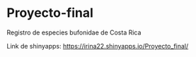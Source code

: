 # Proyecto-final
Registro de especies bufonidae de Costa Rica

Link de shinyapps: https://irina22.shinyapps.io/Proyecto_final/ 
